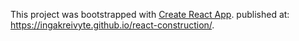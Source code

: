 This project was bootstrapped with [Create React App](https://github.com/facebook/create-react-app).
published at: https://ingakreivyte.github.io/react-construction/. 

